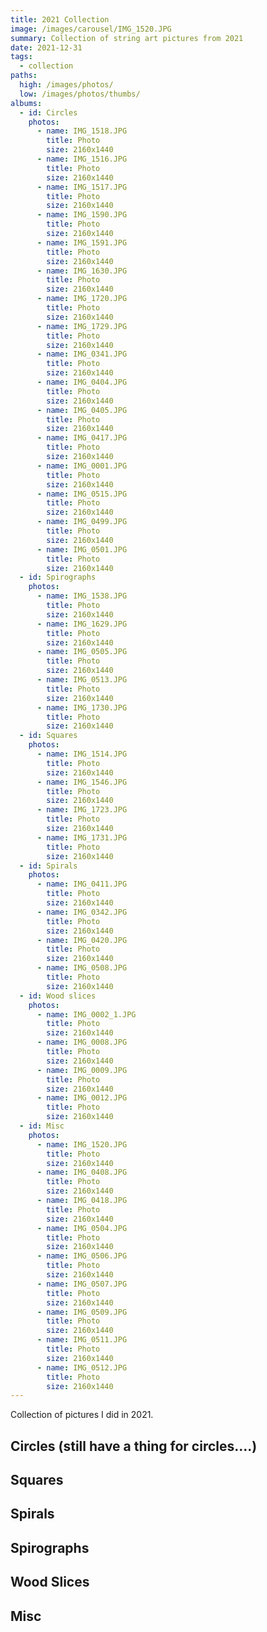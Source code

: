 ```yaml
---
title: 2021 Collection
image: /images/carousel/IMG_1520.JPG
summary: Collection of string art pictures from 2021
date: 2021-12-31
tags:
  - collection
paths:
  high: /images/photos/
  low: /images/photos/thumbs/
albums:
  - id: Circles
    photos:
      - name: IMG_1518.JPG
        title: Photo
        size: 2160x1440
      - name: IMG_1516.JPG
        title: Photo
        size: 2160x1440
      - name: IMG_1517.JPG
        title: Photo
        size: 2160x1440
      - name: IMG_1590.JPG
        title: Photo
        size: 2160x1440
      - name: IMG_1591.JPG
        title: Photo
        size: 2160x1440
      - name: IMG_1630.JPG
        title: Photo
        size: 2160x1440
      - name: IMG_1720.JPG
        title: Photo
        size: 2160x1440
      - name: IMG_1729.JPG
        title: Photo
        size: 2160x1440
      - name: IMG_0341.JPG
        title: Photo
        size: 2160x1440
      - name: IMG_0404.JPG
        title: Photo
        size: 2160x1440
      - name: IMG_0405.JPG
        title: Photo
        size: 2160x1440
      - name: IMG_0417.JPG
        title: Photo
        size: 2160x1440
      - name: IMG_0001.JPG
        title: Photo
        size: 2160x1440
      - name: IMG_0515.JPG
        title: Photo
        size: 2160x1440
      - name: IMG_0499.JPG
        title: Photo
        size: 2160x1440
      - name: IMG_0501.JPG
        title: Photo
        size: 2160x1440
  - id: Spirographs
    photos:
      - name: IMG_1538.JPG
        title: Photo
        size: 2160x1440
      - name: IMG_1629.JPG
        title: Photo
        size: 2160x1440
      - name: IMG_0505.JPG
        title: Photo
        size: 2160x1440
      - name: IMG_0513.JPG
        title: Photo
        size: 2160x1440
      - name: IMG_1730.JPG
        title: Photo
        size: 2160x1440
  - id: Squares
    photos:
      - name: IMG_1514.JPG
        title: Photo
        size: 2160x1440
      - name: IMG_1546.JPG
        title: Photo
        size: 2160x1440
      - name: IMG_1723.JPG
        title: Photo
        size: 2160x1440
      - name: IMG_1731.JPG
        title: Photo
        size: 2160x1440
  - id: Spirals
    photos:
      - name: IMG_0411.JPG
        title: Photo
        size: 2160x1440
      - name: IMG_0342.JPG
        title: Photo
        size: 2160x1440
      - name: IMG_0420.JPG
        title: Photo
        size: 2160x1440
      - name: IMG_0508.JPG
        title: Photo
        size: 2160x1440
  - id: Wood slices
    photos:
      - name: IMG_0002_1.JPG
        title: Photo
        size: 2160x1440
      - name: IMG_0008.JPG
        title: Photo
        size: 2160x1440
      - name: IMG_0009.JPG
        title: Photo
        size: 2160x1440
      - name: IMG_0012.JPG
        title: Photo
        size: 2160x1440
  - id: Misc
    photos:
      - name: IMG_1520.JPG
        title: Photo
        size: 2160x1440
      - name: IMG_0408.JPG
        title: Photo
        size: 2160x1440
      - name: IMG_0418.JPG
        title: Photo
        size: 2160x1440
      - name: IMG_0504.JPG
        title: Photo
        size: 2160x1440
      - name: IMG_0506.JPG
        title: Photo
        size: 2160x1440
      - name: IMG_0507.JPG
        title: Photo
        size: 2160x1440
      - name: IMG_0509.JPG
        title: Photo
        size: 2160x1440
      - name: IMG_0511.JPG
        title: Photo
        size: 2160x1440
      - name: IMG_0512.JPG
        title: Photo
        size: 2160x1440
---
```


Collection of pictures I did in 2021.

## Circles (still have a thing for circles....)

<PhotoAlbum id="Circles" />

## Squares

<PhotoAlbum id="Squares" />

## Spirals 

<PhotoAlbum id="Spirals" />

## Spirographs

<PhotoAlbum id="Spirographs" />

## Wood Slices

<PhotoAlbum id="Wood slices" />

## Misc

<PhotoAlbum id="Misc" />


